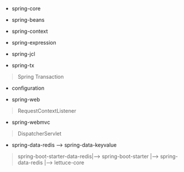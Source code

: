 * spring-core
* spring-beans
* spring-context
* spring-expression

* spring-jcl
* spring-tx
> Spring Transaction
* configuration

* spring-web
> RequestContextListener
* spring-webmvc
> DispatcherServlet

* spring-data-redis --> spring-data-keyvalue
> spring-boot-starter-data-redis|--> spring-boot-starter
								|--> spring-data-redis 
								|--> lettuce-core
